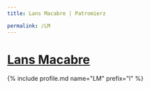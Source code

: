 ```yaml
---
title: Lans Macabre | Patromierz

permalink: /LM
---
```


# [Lans Macabre](https://patronite.pl/LM)

{% include profile.md name="LM" prefix="l" %}
